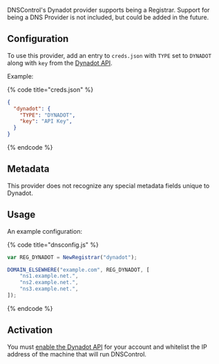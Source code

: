 DNSControl's Dynadot provider supports being a Registrar. Support for being a DNS Provider is not included, but could be added in the future.

## Configuration

To use this provider, add an entry to `creds.json` with `TYPE` set to `DYNADOT`
along with `key` from the [Dynadot API](https://www.dynadot.com/account/domain/setting/api.html).

Example:

{% code title="creds.json" %}
```json
{
  "dynadot": {
    "TYPE": "DYNADOT",
    "key": "API Key",
  }
}
```
{% endcode %}

## Metadata
This provider does not recognize any special metadata fields unique to Dynadot.

## Usage
An example configuration:

{% code title="dnsconfig.js" %}
```javascript
var REG_DYNADOT = NewRegistrar("dynadot");

DOMAIN_ELSEWHERE("example.com", REG_DYNADOT, [
    "ns1.example.net.",
    "ns2.example.net.",
    "ns3.example.net.",
]);
```
{% endcode %}

## Activation

You must [enable the Dynadot API](https://www.dynadot.com/account/domain/setting/api.html) for your account and whitelist the IP address of the machine that will run DNSControl.